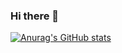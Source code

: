 ### Hi there 👋
[![Anurag's GitHub stats](https://github-readme-stats.vercel.app/api?username=jo-arciniegas)](https://github.com/jo-arciniegas/github-readme-stats)

<!--
**jo-arciniegas/jo-arciniegas** is a ✨ _special_ ✨ repository because its `README.md` (this file) appears on your GitHub profile.

Here are some ideas to get you started:

- 🔭 I’m currently working on ...
- 🌱 I’m currently learning ...
- 👯 I’m looking to collaborate on ...
- 🤔 I’m looking for help with ...
- 💬 Ask me about ...
- 📫 How to reach me: ...
- 😄 Pronouns: ...
- ⚡ Fun fact: ...
-->
